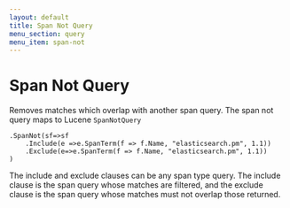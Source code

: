 ```yaml
---
layout: default
title: Span Not Query
menu_section: query
menu_item: span-not
---
```



# Span Not Query

Removes matches which overlap with another span query. The span not query maps to Lucene `SpanNotQuery`

	.SpanNot(sf=>sf
		.Include(e =>e.SpanTerm(f => f.Name, "elasticsearch.pm", 1.1))
		.Exclude(e=>e.SpanTerm(f => f.Name, "elasticsearch.pm", 1.1))
	)

The include and exclude clauses can be any span type query. The include clause is the span query whose matches are filtered, and the exclude clause is the span query whose matches must not overlap those returned.